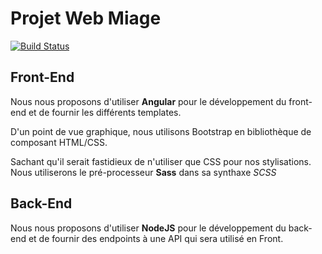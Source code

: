 # Projet Web Miage

[![Build Status](https://travis-ci.com/Tommy-dotcom/projet-web-miage.svg?token=rAyisTaP6NRY7iAE3TDo&branch=main)](https://travis-ci.com/Tommy-dotcom/projet-web-miage)

## Front-End

Nous nous proposons d'utiliser **Angular** pour le développement du front-end et de fournir les différents templates.

D'un point de vue graphique, nous utilisons Bootstrap en bibliothèque de composant HTML/CSS.

Sachant qu'il serait fastidieux de n'utiliser que CSS pour nos stylisations. Nous utiliserons le pré-processeur **Sass** dans sa synthaxe *SCSS*

## Back-End

Nous nous proposons d'utiliser **NodeJS** pour le développement du back-end et de fournir des endpoints à une API qui sera utilisé en Front.